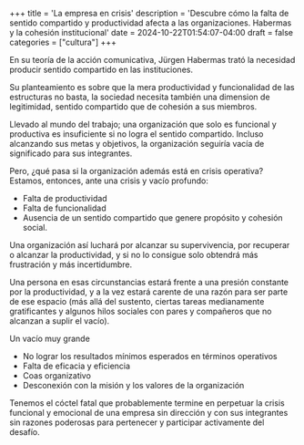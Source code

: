 +++
title = 'La empresa en crisis'
description = 'Descubre cómo la falta de sentido compartido y productividad afecta a las organizaciones. Habermas y la cohesión institucional'
date = 2024-10-22T01:54:07-04:00
draft = false
categories = ["cultura"]
+++

En su teoría de la acción comunicativa, Jürgen Habermas trató la necesidad producir sentido compartido en las instituciones.

Su planteamiento es sobre que la mera productividad y funcionalidad de las estructuras no basta, la sociedad necesita también una dimension de legitimidad, sentido compartido que de cohesión a sus miembros.

Llevado al mundo del trabajo; una organización que solo es funcional y productiva es insuficiente si no logra el sentido compartido. Incluso alcanzando sus metas y objetivos, la organización seguiría vacía de significado para sus integrantes.

Pero, ¿qué pasa si la organización además está en crisis operativa? Estamos, entonces, ante una crisis y vacío profundo: 
- Falta de productividad 
- Falta de funcionalidad
- Ausencia de un sentido compartido que genere propósito y cohesión social.

Una organización así luchará por alcanzar su supervivencia, por recuperar o alcanzar la productividad, y si no lo consigue solo obtendrá más frustración y más incertidumbre.

Una persona en esas circunstancias estará frente a una presión constante por la productividad, y a la vez estará carente de una razón para ser parte de ese espacio (más allá del sustento, ciertas tareas medianamente gratificantes y algunos hilos sociales con pares y compañeros que no alcanzan a suplir el vacío).

Un vacío muy grande
- No lograr los resultados mínimos esperados en términos operativos
- Falta de eficacia y eficiencia 
- Coas organizativo
- Desconexión con la misión y los valores de la organización

Tenemos el cóctel fatal que probablemente termine en perpetuar la crisis funcional y emocional de una empresa sin dirección y con sus integrantes sin razones poderosas para pertenecer y participar activamente del desafío.
